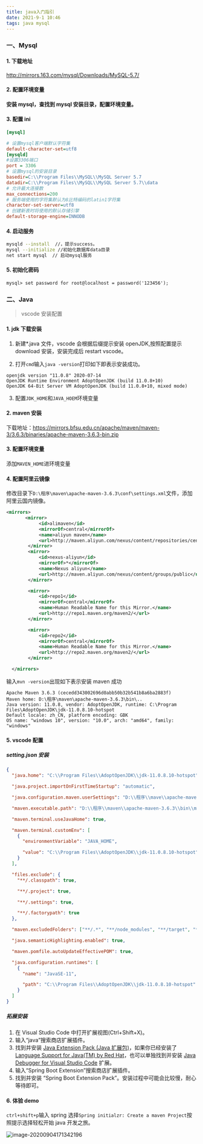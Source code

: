 ```yaml
---
title: java入门指引
date: 2021-9-1 10:46
tags: java mysql
---
```


### 一、Mysql

#### 1. 下载地址

http://mirrors.163.com/mysql/Downloads/MySQL-5.7/

#### 2. 配置环境变量

**安装 mysql，查找到 mysql 安装目录，配置环境变量。**

#### 3. 配置 ini

```ini
[mysql]

# 设置mysql客户端默认字符集
default-character-set=utf8
[mysqld]
#设置3306端口
port = 3306
# 设置mysql的安装目录
basedir=C:\\Program Files\\MySQL\\MySQL Server 5.7
datadir=C:\\Program Files\\MySQL\\MySQL Server 5.7\\data
# 允许最大连接数
max_connections=200
# 服务端使用的字符集默认为8比特编码的latin1字符集
character-set-server=utf8
# 创建新表时将使用的默认存储引擎
default-storage-engine=INNODB
```

#### 4. 启动服务

```sh
mysqld --install  //，提示success。
mysql --initialize //初始化数据库data目录
net start mysql  // 启动mysql服务
```

#### 5. 初始化密码

```mysql
mysql> set password for root@localhost = password('123456');
```

### 二、Java

> vscode 安装配置

#### 1. jdk 下载安装

1. 新建\*.java 文件，vscode 会根据后缀提示安装 openJDK,按照配置提示 download 安装，安装完成后 restart vscode。

2. 打开`cmd`输入`java -version`打印如下即表示安装成功。

```shell
openjdk version "11.0.8" 2020-07-14
OpenJDK Runtime Environment AdoptOpenJDK (build 11.0.8+10)
OpenJDK 64-Bit Server VM AdoptOpenJDK (build 11.0.8+10, mixed mode)
```

3. 配置`JDK_HOME`和`JAVA_HOEM`环境变量

#### 2. maven 安装

下载地址：https://mirrors.bfsu.edu.cn/apache/maven/maven-3/3.6.3/binaries/apache-maven-3.6.3-bin.zip

#### 3. 配置环境变量

添加`MAVEN_HOME`进环境变量

#### 4. 配置阿里云镜像

修改目录下`D:\程序\maven\apache-maven-3.6.3\conf\settings.xml`文件，添加阿里云国内镜像。

```xml
<mirrors>
       <mirror>
            <id>alimaven</id>
            <mirrorOf>central</mirrorOf>
            <name>aliyun maven</name>
            <url>http://maven.aliyun.com/nexus/content/repositories/central/</url>
        </mirror>
        <mirror>
            <id>nexus-aliyun</id>
            <mirrorOf>*</mirrorOf>
            <name>Nexus aliyun</name>
            <url>http://maven.aliyun.com/nexus/content/groups/public</url>
        </mirror>

        <mirror>
            <id>repo1</id>
            <mirrorOf>central</mirrorOf>
            <name>Human Readable Name for this Mirror.</name>
            <url>http://repo1.maven.org/maven2/</url>
        </mirror>

        <mirror>
            <id>repo2</id>
            <mirrorOf>central</mirrorOf>
            <name>Human Readable Name for this Mirror.</name>
            <url>http://repo2.maven.org/maven2/</url>
        </mirror>

  </mirrors>

```

输入`mvn -version`出现如下表示安装 maven 成功

```shell
Apache Maven 3.6.3 (cecedd343002696d0abb50b32b541b8a6ba2883f)
Maven home: D:\程序\maven\apache-maven-3.6.3\bin\..
Java version: 11.0.8, vendor: AdoptOpenJDK, runtime: C:\Program Files\AdoptOpenJDK\jdk-11.0.8.10-hotspot
Default locale: zh_CN, platform encoding: GBK
OS name: "windows 10", version: "10.0", arch: "amd64", family: "windows"
```

#### 5. vscode 配置

##### setting.json 安装

```json
{
  "java.home": "C:\\Program Files\\AdoptOpenJDK\\jdk-11.0.8.10-hotspot",

  "java.project.importOnFirstTimeStartup": "automatic",

  "java.configuration.maven.userSettings": "D:\\程序\\mave\\apache-maven-3.6.3\\conf\\settings.xml",

  "maven.executable.path": "D:\\程序\\maven\\apache-maven-3.6.3\\bin\\mvn.cmd",

  "maven.terminal.useJavaHome": true,

  "maven.terminal.customEnv": [
    {
      "environmentVariable": "JAVA_HOME",

      "value": "C:\\Program Files\\AdoptOpenJDK\\jdk-11.0.8.10-hotspot"
    }
  ],

  "files.exclude": {
    "**/.classpath": true,

    "**/.project": true,

    "**/.settings": true,

    "**/.factorypath": true
  },

  "maven.excludedFolders": ["**/.*", "**/node_modules", "**/target", "**/bin"],

  "java.semanticHighlighting.enabled": true,

  "maven.pomfile.autoUpdateEffectivePOM": true,

  "java.configuration.runtimes": [
    {
      "name": "JavaSE-11",

      "path": "C:\\Program Files\\AdoptOpenJDK\\jdk-11.0.8.10-hotspot"
    }
  ]
}
```

##### 拓展安装

1. 在 Visual Studio Code 中打开扩展视图(Ctrl+Shift+X)。
2. 输入“java”搜索商店扩展插件。
3. 找到并安装 [Java Extension Pack (Java 扩展包)](https://marketplace.visualstudio.com/items?itemName=vscjava.vscode-java-pack)，如果你已经安装了 [Language Support for Java(TM) by Red Hat](https://marketplace.visualstudio.com/items?itemName=redhat.java)，也可以单独找到并安装 [Java Debugger for Visual Studio Code](https://marketplace.visualstudio.com/items?itemName=vscjava.vscode-java-debug) 扩展。
4. 输入“Spring Boot Extension”搜索商店扩展插件。
5. 找到并安装 “Spring Boot Extension Pack”。安装过程中可能会比较慢，耐心等待即可。

#### 6. 体验 demo

`ctrl+shift+p`输入 spring 选择`Spring initialzr: Create a maven Project`按照提示选择轻松开始 java 开发之旅。

![image-20200904171342196](D:\Typora文档\typora-user-images\image-20200904171342196.png)
